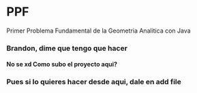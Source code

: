 # PPF
Primer Problema Fundamental de la Geometria Analitica con Java

### Brandon, dime que tengo que hacer
#### No se xd Como subo el proyecto aqui?
### Pues si lo quieres hacer desde aqui, dale en add file

